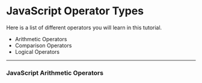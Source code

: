 # JavaScript Operator Types
Here is a list of different operators you will learn in this tutorial.

* Arithmetic Operators
* Comparison Operators
* Logical Operators

***

### JavaScript Arithmetic Operators
